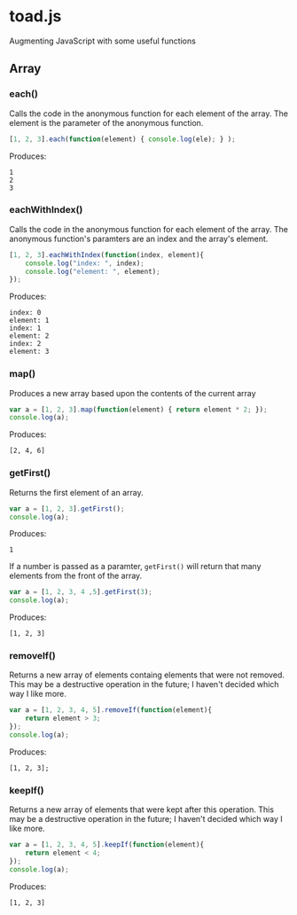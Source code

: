 # toad.js

Augmenting JavaScript with some useful functions

## Array

### each()
Calls the code in the anonymous function for each element of the array. The element is the parameter of the anonymous function. 

```javascript
[1, 2, 3].each(function(element) { console.log(ele); } );
```
Produces: 
```
1
2
3
```
### eachWithIndex()
Calls the code in the anonymous function for each element of the array. The anonymous function's paramters are an index and the array's element. 

```javascript
[1, 2, 3].eachWithIndex(function(index, element){
	console.log("index: ", index);
	console.log("element: ", element);
});
```
Produces:
```
index: 0
element: 1
index: 1
element: 2
index: 2
element: 3
```

### map()
Produces a new array based upon the contents of the current array

```javascript
var a = [1, 2, 3].map(function(element) { return element * 2; });
console.log(a);
```
Produces:
```
[2, 4, 6]
```

### getFirst()
Returns the first element of an array.

```javascript
var a = [1, 2, 3].getFirst();
console.log(a);
```
Produces:
```
1
```

If a number is passed as a paramter, ```getFirst()``` will return that many elements from the front of the array.

```javascript
var a = [1, 2, 3, 4 ,5].getFirst(3);
console.log(a);
```
Produces:
```
[1, 2, 3]
```

### removeIf()
Returns a new array of elements containg elements that were not removed. 
This may be a destructive operation in the future; I haven't decided which way I like more. 

```javascript
var a = [1, 2, 3, 4, 5].removeIf(function(element){
	return element > 3;
});
console.log(a);
```
Produces:
```
[1, 2, 3];
```

### keepIf()
Returns a new array of elements that were kept after this operation.
This may be a destructive operation in the future; I haven't decided which way I like more. 

```javascript
var a = [1, 2, 3, 4, 5].keepIf(function(element){
	return element < 4;
});
console.log(a);
```
Produces:
```
[1, 2, 3]
```







